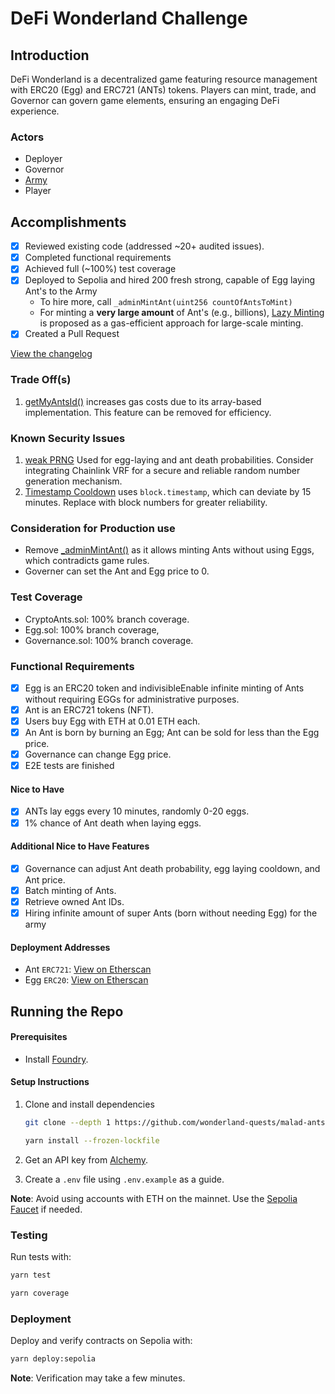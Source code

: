 # DeFi Wonderland Challenge
## Introduction
DeFi Wonderland is a decentralized game featuring resource management with ERC20 (Egg) and ERC721 (ANTs) tokens. Players can mint, trade, and Governor can govern game elements, ensuring an engaging DeFi experience.


### Actors
- Deployer
- Governor
- [Army](https://sepolia.etherscan.io/address/0x7d4bf49d39374bddeb2aa70511c2b772a0bcf91e)
- Player

## Accomplishments
- [x] Reviewed existing code (addressed ~20+ audited issues).
- [x] Completed functional requirements
- [x] Achieved full (~100%) test coverage
- [x] Deployed to Sepolia and hired 200 fresh strong, capable of Egg laying Ant's to the Army
    - To hire more, call `_adminMintAnt(uint256 countOfAntsToMint)`
    - For minting a **very large amount** of Ant's (e.g., billions), [Lazy Minting](./lazyMinting.md) is proposed as a gas-efficient approach for large-scale minting.
- [x] Created a Pull Request

[View the changelog](./changelog)


### Trade Off(s)
1) [getMyAntsId()](./src/CryptoAnts.sol#139) increases gas costs due to its array-based implementation. This feature can be removed for efficiency.

### Known Security Issues
1. [weak PRNG](./src/CryptoAnts.sol#99) Used for egg-laying and ant death probabilities. Consider integrating Chainlink VRF for a secure and reliable random number generation mechanism.
2. [Timestamp Cooldown](./src/CryptoAnts.sol#96) uses `block.timestamp`, which can deviate by 15 minutes. Replace with block numbers for greater reliability.

### Consideration for Production use
- Remove [_adminMintAnt()](./src/CryptoAnts.sol#42) as it allows minting Ants without using Eggs, which contradicts game rules.
- Governer can set the Ant and Egg price to 0.

### Test Coverage
- CryptoAnts.sol: 100% branch coverage.
- Egg.sol: 100% branch coverage, 
- Governance.sol: 100% branch coverage.

### Functional Requirements
- [x] Egg is an ERC20 token and indivisibleEnable infinite minting of Ants without requiring EGGs for administrative purposes.
- [x] Ant is an ERC721 tokens (NFT).
- [x] Users buy Egg with ETH at 0.01 ETH each.
- [x] An Ant is born by burning an Egg; Ant can be sold for less than the Egg price.
- [x] Governance can change Egg price.
- [x] E2E tests are finished

#### Nice to Have
- [x] ANTs lay eggs every 10 minutes, randomly 0-20 eggs.
- [x] 1% chance of Ant death when laying eggs.

#### Additional Nice to Have Features
- [x] Governance can adjust Ant death probability, egg laying cooldown, and Ant price.
- [x] Batch minting of Ants.
- [x] Retrieve owned Ant IDs.
- [x] Hiring infinite amount of super Ants (born without needing Egg) for the army

#### Deployment Addresses
- Ant `ERC721`: [View on Etherscan](https://sepolia.etherscan.io/address/0xB5500E2C3B09Eb7cfb19437BF88f3b3fe739C3b6#code)
- Egg `ERC20`: [View on Etherscan](https://sepolia.etherscan.io/address/0xA8792F44636D480a74c9B854c29a9b3dcAe9704a#code)

## Running the Repo

#### Prerequisites
- Install [Foundry](https://github.com/foundry-rs/foundry).

#### Setup Instructions
1. Clone and install dependencies 
    ```bash 
    git clone --depth 1 https://github.com/wonderland-quests/malad-ants
    ```

    ```bash
    yarn install --frozen-lockfile
    ```
3. Get an API key from [Alchemy](https://www.alchemy.com/).
4. Create a `.env` file using `.env.example` as a guide.

**Note**: Avoid using accounts with ETH on the mainnet. Use the [Sepolia Faucet](https://sepolia-faucet.pk910.de/) if needed.

### Testing
Run tests with:
```bash
yarn test
```

```bash
yarn coverage
```

### Deployment
Deploy and verify contracts on Sepolia with:
```bash
yarn deploy:sepolia
```
**Note**: Verification may take a few minutes.

